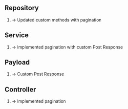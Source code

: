## Repository 
1. -> Updated custom methods with pagination 

## Service
1. -> Implemented pagination with custom Post Response

## Payload 
1. -> Custom Post Response

## Controller
1. -> Implemented pagination